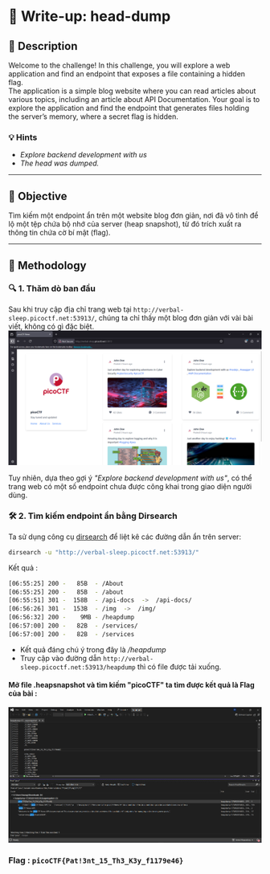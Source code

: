 # 🧠 Write-up: head-dump

## 📄 Description
Welcome to the challenge! In this challenge, you will explore a web application and find an endpoint that exposes a file containing a hidden flag.  
The application is a simple blog website where you can read articles about various topics, including an article about API Documentation. Your goal is to explore the application and find the endpoint that generates files holding the server’s memory, where a secret flag is hidden.

### 💡 Hints
- *Explore backend development with us*
- *The head was dumped.*

---

## 🎯 Objective
Tìm kiếm một endpoint ẩn trên một website blog đơn giản, nơi đã vô tình để lộ một tệp chứa bộ nhớ của server (heap snapshot), từ đó trích xuất ra thông tin chứa cờ bí mật (flag).

---

## 🧪 Methodology

### 🔍 1. Thăm dò ban đầu
Sau khi truy cập địa chỉ trang web tại `http://verbal-sleep.picoctf.net:53913/`, chúng ta chỉ thấy một blog đơn giản với vài bài viết, không có gì đặc biệt.
![](../img/head-dump-interface.png)

Tuy nhiên, dựa theo gợi ý *"Explore backend development with us"*, có thể trang web có một số endpoint chưa được công khai trong giao diện người dùng.

### 🛠️ 2. Tìm kiếm endpoint ẩn bằng Dirsearch
Ta sử dụng công cụ [dirsearch](https://github.com/maurosoria/dirsearch) để liệt kê các đường dẫn ẩn trên server:

```bash
dirsearch -u "http://verbal-sleep.picoctf.net:53913/"
```
Kết quả :
```bash
[06:55:25] 200 -   85B  - /About                                            
[06:55:25] 200 -   85B  - /about
[06:55:51] 301 -  158B  - /api-docs  ->  /api-docs/                         
[06:56:26] 301 -  153B  - /img  ->  /img/                                   
[06:56:32] 200 -    9MB - /heapdump                                         
[06:57:00] 200 -   82B  - /services/                                         
[06:57:00] 200 -   82B  - /services
```
- Kết quả đáng chú ý trong đây là */heapdump*
- Truy cập vào đường dẫn `` http://verbal-sleep.picoctf.net:53913/heapdump `` thì có file được tải xuống.
#### Mở file .heapsnapshot và tìm kiếm "picoCTF" ta tìm được kết quả là Flag của bài : 
![](../img/head-dump-flag.png)
### Flag : `` picoCTF{Pat!3nt_15_Th3_K3y_f1179e46} ``
